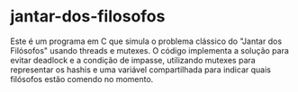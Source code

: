 # jantar-dos-filosofos
Este é um programa em C que simula o problema clássico do "Jantar dos Filósofos" usando threads e mutexes.
O código implementa a solução para evitar deadlock e a condição de impasse, utilizando mutexes para representar 
os hashis e uma variável compartilhada para indicar quais filósofos estão comendo no momento.
